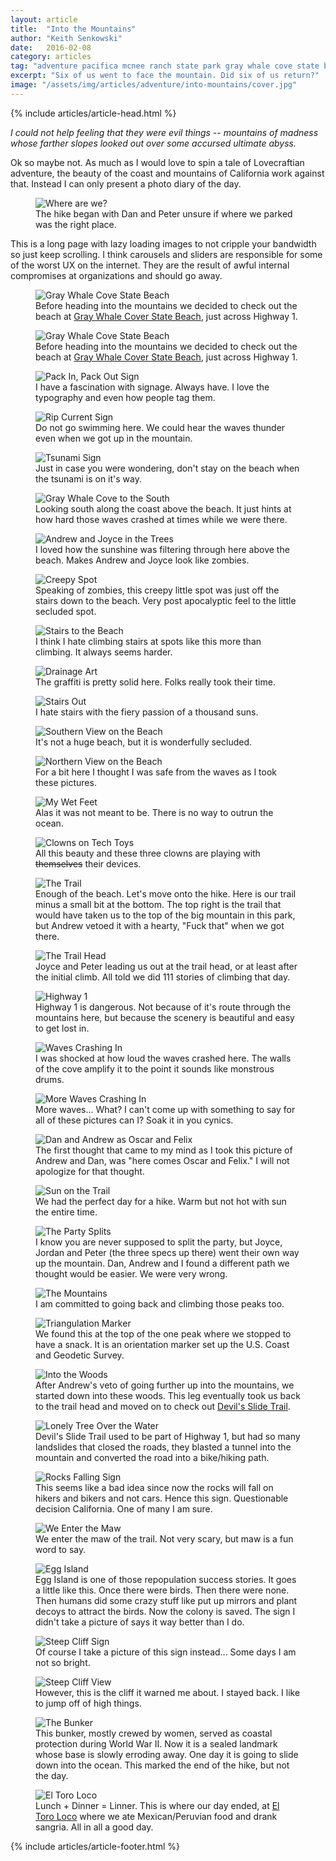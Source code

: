 ```yaml
---
layout: article
title:  "Into the Mountains"
author: "Keith Senkowski"
date:   2016-02-08
category: articles
tag: "adventure pacifica mcnee ranch state park gray whale cove state beach"
excerpt: "Six of us went to face the mountain. Did six of us return?"
image: "/assets/img/articles/adventure/into-mountains/cover.jpg"
---
```

{% include articles/article-head.html %}
<section class="review continued">
	<div class="content gutters">
		<div class="span-3 col empty"></div>
		<div class="span-6 col">
			<p><em>I could not help feeling that they were evil things -- mountains of madness whose farther slopes looked out over some accursed ultimate abyss.</em></p>
			<p>Ok so maybe not. As much as I would love to spin a tale of Lovecraftian adventure, the beauty of the coast and mountains of California work against that. Instead I can only present a photo diary of the day.</p> 
			<figure>
				<img src="{{ site.loading }}" data-action="zoom" src="{{ site.baseurl }}/assets/img/articles/adventure/into-mountains/01-parking.jpg" alt="Where are we?"/>
				<figcaption>The hike began with Dan and Peter unsure if where we parked was the right place.</figcaption>
			</figure>	
			<p>This is a long page with lazy loading images to not cripple your bandwidth so just keep scrolling. I think carousels and sliders are responsible for some of the worst UX on the internet. They are the result of awful internal compromises at organizations and should go away.</p>
			<figure>
				<img src="{{ site.loading }}" data-action="zoom" data-src="{{ site.baseurl }}/assets/img/articles/adventure/into-mountains/02-gwc.jpg" alt="Gray Whale Cove State Beach"/>
				<figcaption>Before heading into the mountains we decided to check out the beach at <a href="http://www.parks.ca.gov/?page_id=528" target="_blank">Gray Whale Cover State Beach</a>, just across Highway 1.</figcaption>
			</figure>			
			<figure>
				<img src="{{ site.loading }}" data-action="zoom" data-action="zoom" data-src="{{ site.baseurl }}/assets/img/articles/adventure/into-mountains/02-gwc.jpg" alt="Gray Whale Cove State Beach"/>
				<figcaption>Before heading into the mountains we decided to check out the beach at <a href="http://www.parks.ca.gov/?page_id=528" target="_blank">Gray Whale Cover State Beach</a>, just across Highway 1.</figcaption>
			</figure>			
		</div>
		<div class="span-3 col empty"></div>
	</div>
</section>
<section class="review continued">
	<div class="content gutters">
		<div class="span-1 col empty"></div>
		<div class="span-5 col">
			<figure>
				<img src="{{ site.loading }}" data-action="zoom" data-src="{{ site.baseurl }}/assets/img/articles/adventure/into-mountains/03v-pack-in.jpg" alt="Pack In, Pack Out Sign"/>
				<figcaption>I have a fascination with signage. Always have. I love the typography and even how people tag them.</figcaption>
			</figure>			
		</div>
		<div class="span-5 col">
			<figure>
				<img src="{{ site.loading }}" data-action="zoom" data-src="{{ site.baseurl }}/assets/img/articles/adventure/into-mountains/03v-rip-current.jpg" alt="Rip Current Sign"/>
				<figcaption>Do not go swimming here. We could hear the waves thunder even when we got up in the mountain.</figcaption>
			</figure>			
		</div>
		<div class="span-1 col empty"></div>
	</div>
</section>
<section class="review continued">
	<div class="content gutters">
		<div class="span-3 col empty"></div>
		<div class="span-6 col">
			<figure>
				<img src="{{ site.loading }}" data-action="zoom" data-src="{{ site.baseurl }}/assets/img/articles/adventure/into-mountains/04-tsunami.jpg" alt="Tsunami Sign"/>
				<figcaption>Just in case you were wondering, don't stay on the beach when the tsunami is on it's way.</figcaption>
			</figure>			
			<figure>
				<img src="{{ site.loading }}" data-action="zoom" data-src="{{ site.baseurl }}/assets/img/articles/adventure/into-mountains/05-gwc.jpg" alt="Gray Whale Cove to the South"/>
				<figcaption>Looking south along the coast above the beach. It just hints at how hard those waves crashed at times while we were there.</figcaption>
			</figure>			
			<figure>
				<img src="{{ site.loading }}" data-action="zoom" data-src="{{ site.baseurl }}/assets/img/articles/adventure/into-mountains/06-shadowy.jpg" alt="Andrew and Joyce in the Trees"/>
				<figcaption>I loved how the sunshine was filtering through here above the beach. Makes Andrew and Joyce look like zombies.</figcaption>
			</figure>			
			<figure>
				<img src="{{ site.loading }}" data-action="zoom" data-src="{{ site.baseurl }}/assets/img/articles/adventure/into-mountains/07-creepy.jpg" alt="Creepy Spot"/>
				<figcaption>Speaking of zombies, this creepy little spot was just off the stairs down to the beach. Very post apocalyptic feel to the little secluded spot.</figcaption>
			</figure>			
			<figure>
				<img src="{{ site.loading }}" data-action="zoom" data-src="{{ site.baseurl }}/assets/img/articles/adventure/into-mountains/08-going-down.jpg" alt="Stairs to the Beach"/>
				<figcaption>I think I hate climbing stairs at spots like this more than climbing. It always seems harder.</figcaption>
			</figure>			
			<figure>
				<img src="{{ site.loading }}" data-action="zoom" data-src="{{ site.baseurl }}/assets/img/articles/adventure/into-mountains/09-drainage-art.jpg" alt="Drainage Art"/>
				<figcaption>The graffiti is pretty solid here. Folks really took their time.</figcaption>
			</figure>			
			<figure>
				<img src="{{ site.loading }}" data-action="zoom" data-src="{{ site.baseurl }}/assets/img/articles/adventure/into-mountains/10-stairs-out.jpg" alt="Stairs Out"/>
				<figcaption>I hate stairs with the fiery passion of a thousand suns.</figcaption>
			</figure>			
			<figure>
				<img src="{{ site.loading }}" data-action="zoom" data-src="{{ site.baseurl }}/assets/img/articles/adventure/into-mountains/11-up-beach.jpg" alt="Southern View on the Beach"/>
				<figcaption>It's not a huge beach, but it is wonderfully secluded.</figcaption>
			</figure>			
			<figure>
				<img src="{{ site.loading }}" data-action="zoom" data-src="{{ site.baseurl }}/assets/img/articles/adventure/into-mountains/12-down-beach.jpg" alt="Northern View on the Beach"/>
				<figcaption>For a bit here I thought I was safe from the waves as I took these pictures.</figcaption>
			</figure>			
			<figure>
				<img src="{{ site.loading }}" data-action="zoom" data-src="{{ site.baseurl }}/assets/img/articles/adventure/into-mountains/13-wet.jpg" alt="My Wet Feet"/>
				<figcaption>Alas it was not meant to be. There is no way to outrun the ocean.</figcaption>
			</figure>			
			<figure>
				<img src="{{ site.loading }}" data-action="zoom" data-src="{{ site.baseurl }}/assets/img/articles/adventure/into-mountains/14-splendor.jpg" alt="Clowns on Tech Toys"/>
				<figcaption>All this beauty and these three clowns are playing with <s>themselves</s> their devices.</figcaption>
			</figure>			
			<figure>
				<img src="{{ site.loading }}" data-action="zoom" data-src="{{ site.baseurl }}/assets/img/articles/adventure/into-mountains/the-trail.jpg" alt="The Trail"/>
				<figcaption>Enough of the beach. Let's move onto the hike. Here is our trail minus a small bit at the bottom. The top right is the trail that would have taken us to the top of the big mountain in this park, but Andrew vetoed it with a hearty, "Fuck that" when we got there.</figcaption>
			</figure>			
			<figure>
				<img src="{{ site.loading }}" data-action="zoom" data-src="{{ site.baseurl }}/assets/img/articles/adventure/into-mountains/15-trail-head.jpg" alt="The Trail Head"/>
				<figcaption>Joyce and Peter leading us out at the trail head, or at least after the initial climb. All told we did 111 stories of climbing that day.</figcaption>
			</figure>			
			<figure>
				<img src="{{ site.loading }}" data-action="zoom" data-src="{{ site.baseurl }}/assets/img/articles/adventure/into-mountains/16-highway.jpg" alt="Highway 1"/>
				<figcaption>Highway 1 is dangerous. Not because of it's route through the mountains here, but because the scenery is beautiful and easy to get lost in.</figcaption>
			</figure>			
			<figure>
				<img src="{{ site.loading }}" data-action="zoom" data-src="{{ site.baseurl }}/assets/img/articles/adventure/into-mountains/17-down-coast.jpg" alt="Waves Crashing In"/>
				<figcaption>I was shocked at how loud the waves crashed here. The walls of the cove amplify it to the point it sounds like monstrous drums.</figcaption>
			</figure>			
			<figure>
				<img src="{{ site.loading }}" data-action="zoom" data-src="{{ site.baseurl }}/assets/img/articles/adventure/into-mountains/18-up-coast.jpg" alt="More Waves Crashing In"/>
				<figcaption>More waves... What? I can't come up with something to say for all of these pictures can I? Soak it in you cynics.</figcaption>
			</figure>			
			<figure>
				<img src="{{ site.loading }}" data-action="zoom" data-src="{{ site.baseurl }}/assets/img/articles/adventure/into-mountains/19-oscar-felix.jpg" alt="Dan and Andrew as Oscar and Felix"/>
				<figcaption>The first thought that came to my mind as I took this picture of Andrew and Dan, was "here comes Oscar and Felix." I will not apologize for that thought.</figcaption>
			</figure>			
			<figure>
				<img src="{{ site.loading }}" data-action="zoom" data-src="{{ site.baseurl }}/assets/img/articles/adventure/into-mountains/21-sun-beam.jpg" alt="Sun on the Trail"/>
				<figcaption>We had the perfect day for a hike. Warm but not hot with sun the entire time.</figcaption>
			</figure>			
			<figure>
				<img src="{{ site.loading }}" data-action="zoom" data-src="{{ site.baseurl }}/assets/img/articles/adventure/into-mountains/22-three-amigos.jpg" alt="The Party Splits"/>
				<figcaption>I know you are never supposed to split the party, but Joyce, Jordan and Peter (the three specs up there) went their own way up the mountain. Dan, Andrew and I found a different path we thought would be easier. We were very wrong.</figcaption>
			</figure>			
			<figure>
				<img src="{{ site.loading }}" data-action="zoom" data-src="{{ site.baseurl }}/assets/img/articles/adventure/into-mountains/23-mountains.jpg" alt="The Mountains"/>
				<figcaption>I am committed to going back and climbing those peaks too.</figcaption>
			</figure>			
			<figure>
				<img src="{{ site.loading }}" data-action="zoom" data-src="{{ site.baseurl }}/assets/img/articles/adventure/into-mountains/24-1929.jpg" alt="Triangulation Marker"/>
				<figcaption>We found this at the top of the one peak where we stopped to have a snack. It is an orientation marker set up the U.S. Coast and Geodetic Survey.</figcaption>
			</figure>			
			<figure>
				<img src="{{ site.loading }}" data-action="zoom" data-src="{{ site.baseurl }}/assets/img/articles/adventure/into-mountains/25-into-the-woods.jpg" alt="Into the Woods"/>
				<figcaption>After Andrew's veto of going further up into the mountains, we started down into these woods. This leg eventually took us back to the trail head and moved on to check out <a href="http://parks.smcgov.org/devils-slide-trail" target="_blank">Devil's Slide Trail</a>.</figcaption>
			</figure>			
		</div>
		<div class="span-3 col empty"></div>
	</div>
</section>
<section class="review continued">
	<div class="content gutters">
		<div class="span-1 col empty"></div>
		<div class="span-5 col">
			<figure>
				<img src="{{ site.loading }}" data-action="zoom" data-src="{{ site.baseurl }}/assets/img/articles/adventure/into-mountains/25v-lonely-tree.jpg" alt="Lonely Tree Over the Water"/>
				<figcaption>Devil's Slide Trail used to be part of Highway 1, but had so many landslides that closed the roads, they blasted a tunnel into the mountain and converted the road into a bike/hiking path.</figcaption>
			</figure>			
		</div>
		<div class="span-5 col">
			<figure>
				<img src="{{ site.loading }}" data-action="zoom" data-src="{{ site.baseurl }}/assets/img/articles/adventure/into-mountains/25v-rocks-falling.jpg" alt="Rocks Falling Sign"/>
				<figcaption>This seems like a bad idea since now the rocks will fall on hikers and bikers and not cars. Hence this sign. Questionable decision California. One of many I am sure.</figcaption>
			</figure>			
		</div>
		<div class="span-1 col empty"></div>
	</div>
</section>
<section class="review continued">
	<div class="content gutters">
		<div class="span-3 col empty"></div>
		<div class="span-6 col">
	<figure>
		<img src="{{ site.loading }}" data-action="zoom" data-src="{{ site.baseurl }}/assets/img/articles/adventure/into-mountains/27-into-devil-slide.jpg" alt="We Enter the Maw"/>
		<figcaption>We enter the maw of the trail. Not very scary, but maw is a fun word to say.</figcaption>
	</figure>			
	<figure>
		<img src="{{ site.loading }}" data-action="zoom" data-src="{{ site.baseurl }}/assets/img/articles/adventure/into-mountains/28-egg-island.jpg" alt="Egg Island"/>
		<figcaption>Egg Island is one of those repopulation success stories. It goes a little like this. Once there were birds. Then there were none. Then humans did some crazy stuff like put up mirrors and plant decoys to attract the birds. Now the colony is saved. The sign I didn't take a picture of says it way better than I do.</figcaption>
	</figure>			
	<figure>
		<img src="{{ site.loading }}" data-action="zoom" data-src="{{ site.baseurl }}/assets/img/articles/adventure/into-mountains/29-stay-back.jpg" alt="Steep Cliff Sign"/>
		<figcaption>Of course I take a picture of this sign instead... Some days I am not so bright.</figcaption>
	</figure>			
	<figure>
		<img src="{{ site.loading }}" data-action="zoom" data-src="{{ site.baseurl }}/assets/img/articles/adventure/into-mountains/31-steep-cliff.jpg" alt="Steep Cliff View"/>
		<figcaption>However, this is the cliff it warned me about. I stayed back. I like to jump off of high things.</figcaption>
	</figure>			
	<figure>
		<img src="{{ site.loading }}" data-action="zoom" data-src="{{ site.baseurl }}/assets/img/articles/adventure/into-mountains/32-the-bunker.jpg" alt="The Bunker"/>
		<figcaption>This bunker, mostly crewed by women, served as coastal protection during World War II. Now it is a sealed landmark whose base is slowly erroding away. One day it is going to slide down into the ocean. This marked the end of the hike, but not the day.</figcaption>
	</figure>			
	<figure>
		<img src="{{ site.loading }}" data-action="zoom" data-src="{{ site.baseurl }}/assets/img/articles/adventure/into-mountains/33-the-end.jpg" alt="El Toro Loco"/>
		<figcaption>Lunch + Dinner = Linner. This is where our day ended, at <a href="https://www.google.com/maps/place/El+Toro+Loco/@37.6366116,-122.4933297,16.48z/data=!4m2!3m1!1s0x808f7baac91fd861:0xb8d029107b9c0a3" target="blank">El Toro Loco</a> where we ate Mexican/Peruvian food and drank sangria. All in all a good day.</figcaption>
	</figure>			
</div>
		<div class="span-3 col empty"></div>
	</div>
{% include articles/article-footer.html %}
</section>